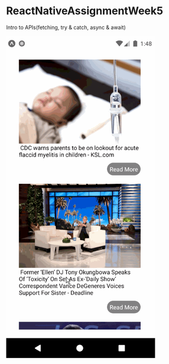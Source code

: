 # ReactNativeAssignmentWeek5
Intro to APIs(fetching, try &amp; catch, async &amp; await)

![Alt Text](https://github.com/hienle2703/ReactNativeAssignmentWeek5/blob/master/week5.gif)
